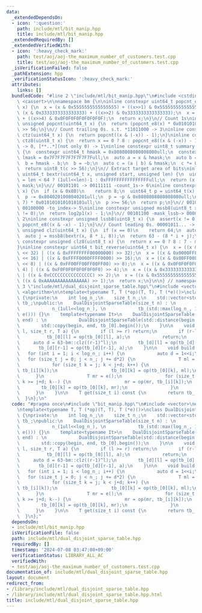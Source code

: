 ```yaml
---
data:
  _extendedDependsOn:
  - icon: ':question:'
    path: include/mtl/bit_manip.hpp
    title: include/mtl/bit_manip.hpp
  _extendedRequiredBy: []
  _extendedVerifiedWith:
  - icon: ':heavy_check_mark:'
    path: test/aoj/aoj-the_maximum_number_of_customers.test.cpp
    title: test/aoj/aoj-the_maximum_number_of_customers.test.cpp
  _isVerificationFailed: false
  _pathExtension: hpp
  _verificationStatusIcon: ':heavy_check_mark:'
  attributes:
    links: []
  bundledCode: "#line 2 \"include/mtl/bit_manip.hpp\"\n#include <cstdint>\n#include\
    \ <cassert>\n\nnamespace bm {\n\ninline constexpr uint64_t popcnt_e8(uint64_t\
    \ x) {\n  x = (x & 0x5555555555555555) + ((x>>1) & 0x5555555555555555);\n  x =\
    \ (x & 0x3333333333333333) + ((x>>2) & 0x3333333333333333);\n  x = (x & 0x0F0F0F0F0F0F0F0F)\
    \ + ((x>>4) & 0x0F0F0F0F0F0F0F0F);\n  return x;\n}\n// Count 1s\ninline constexpr\
    \ unsigned popcnt(uint64_t x) {\n  return (popcnt_e8(x) * 0x0101010101010101)\
    \ >> 56;\n}\n// Count trailing 0s. s.t. *11011000 -> 3\ninline constexpr unsigned\
    \ ctz(uint64_t x) {\n  return popcnt((x & (-x)) - 1);\n}\ninline constexpr unsigned\
    \ ctz8(uint8_t x) {\n  return x == 0 ? 8 : popcnt_e8((x & (-x)) - 1);\n}\n// [00..0](8bit)\
    \ -> 0, [**..*](not only 0) -> 1\ninline constexpr uint8_t summary(uint64_t x)\
    \ {\n  constexpr uint64_t hmask = 0x8080808080808080ull;\n  constexpr uint64_t\
    \ lmask = 0x7F7F7F7F7F7F7F7Full;\n  auto a = x & hmask;\n  auto b = x & lmask;\n\
    \  b = hmask - b;\n  b = ~b;\n  auto c = (a | b) & hmask;\n  c *= 0x0002040810204081ull;\n\
    \  return uint8_t(c >> 56);\n}\n// Extract target area of bits\ninline constexpr\
    \ uint64_t bextr(uint64_t x, unsigned start, unsigned len) {\n  uint64_t mask\
    \ = len < 64 ? (1ull<<len)-1 : 0xFFFFFFFFFFFFFFFFull;\n  return (x >> start) &\
    \ mask;\n}\n// 00101101 -> 00111111 -count_1s-> 6\ninline constexpr unsigned log2p1(uint8_t\
    \ x) {\n  if (x & 0x80)\n    return 8;\n  uint64_t p = uint64_t(x) * 0x0101010101010101ull;\n\
    \  p -= 0x8040201008040201ull;\n  p = ~p & 0x8080808080808080ull;\n  p = (p >>\
    \ 7) * 0x0101010101010101ull;\n  p >>= 56;\n  return p;\n}\n// 00101100 -mask_mssb->\
    \ 00100000 -to_index-> 5\ninline constexpr unsigned mssb8(uint8_t x) {\n  assert(x\
    \ != 0);\n  return log2p1(x) - 1;\n}\n// 00101100 -mask_lssb-> 00000100 -to_index->\
    \ 2\ninline constexpr unsigned lssb8(uint8_t x) {\n  assert(x != 0);\n  return\
    \ popcnt_e8((x & -x) - 1);\n}\n// Count leading 0s. 00001011... -> 4\ninline constexpr\
    \ unsigned clz(uint64_t x) {\n  if (x == 0)\n    return 64;\n  auto i = mssb8(summary(x));\n\
    \  auto j = mssb8(bextr(x, 8 * i, 8));\n  return 63 - (8 * i + j);\n}\ninline\
    \ constexpr unsigned clz8(uint8_t x) {\n  return x == 0 ? 8 : 7 - mssb8(x);\n\
    }\ninline constexpr uint64_t bit_reverse(uint64_t x) {\n  x = ((x & 0x00000000FFFFFFFF)\
    \ << 32) | ((x & 0xFFFFFFFF00000000) >> 32);\n  x = ((x & 0x0000FFFF0000FFFF)\
    \ << 16) | ((x & 0xFFFF0000FFFF0000) >> 16);\n  x = ((x & 0x00FF00FF00FF00FF)\
    \ << 8) | ((x & 0xFF00FF00FF00FF00) >> 8);\n  x = ((x & 0x0F0F0F0F0F0F0F0F) <<\
    \ 4) | ((x & 0xF0F0F0F0F0F0F0F0) >> 4);\n  x = ((x & 0x3333333333333333) << 2)\
    \ | ((x & 0xCCCCCCCCCCCCCCCC) >> 2);\n  x = ((x & 0x5555555555555555) << 1) |\
    \ ((x & 0xAAAAAAAAAAAAAAAA) >> 1);\n  return x;\n}\n\n} // namespace bm\n#line\
    \ 3 \"include/mtl/dual_disjoint_sparse_table.hpp\"\n#include <vector>\n#include\
    \ <algorithm>\n\ntemplate<typename T, T (*op)(T, T), T (*e)()>\nclass DualDisjointSparseTable\
    \ {\nprivate:\n    int log_n_;\n    size_t n_;\n    std::vector<std::vector<T>>\
    \ tb_;\npublic:\n    DualDisjointSparseTable(size_t n) : \n            log_n_(64-bm::clz(n-1)),\n\
    \            n_(1ull<<log_n_), \n            tb_(std::max(log_n_, 1), std::vector<T>(n_,\
    \ e())) {}\n    template<typename It>\n    DualDisjointSparseTable(It begin, It\
    \ end) : \n            DualDisjointSparseTable(std::distance(begin, end)) {\n\
    \        std::copy(begin, end, tb_[0].begin());\n    }\n\n    void apply(size_t\
    \ l, size_t r, T a) {\n        if (l >= r) return;\n        if (r-l==1) {\n  \
    \          tb_[0][l] = op(tb_[0][l], a);\n            return;\n        }\n   \
    \     auto d = 63-bm::clz((r-1)^l);\n        tb_[d][l] = op(tb_[d][l], a);\n \
    \       tb_[d][r-1] = op(tb_[d][r-1], a);\n    }\n\n    void build() {\n     \
    \   for (int i = 1; i < log_n_; i++) {\n            auto d = 1<<i;\n         \
    \   for (size_t j = 0; j < n_; j += d*2) {\n                T ml = e();\n    \
    \            for (size_t k = j; k < j+d; k++) {\n                    ml = op(ml,\
    \ tb_[i][k]);\n                    tb_[0][k] = op(tb_[0][k], ml);\n          \
    \      }\n                T mr = e();\n                for (size_t k = j+d*2-1;\
    \ k >= j+d; k--) {\n                    mr = op(mr, tb_[i][k]);\n            \
    \        tb_[0][k] = op(tb_[0][k], mr);\n                }\n            }\n  \
    \      }\n    }\n\n    T get(size_t i) const {\n        return tb_[0][i];\n  \
    \  }\n};\n"
  code: "#pragma once\n#include \"bit_manip.hpp\"\n#include <vector>\n#include <algorithm>\n\
    \ntemplate<typename T, T (*op)(T, T), T (*e)()>\nclass DualDisjointSparseTable\
    \ {\nprivate:\n    int log_n_;\n    size_t n_;\n    std::vector<std::vector<T>>\
    \ tb_;\npublic:\n    DualDisjointSparseTable(size_t n) : \n            log_n_(64-bm::clz(n-1)),\n\
    \            n_(1ull<<log_n_), \n            tb_(std::max(log_n_, 1), std::vector<T>(n_,\
    \ e())) {}\n    template<typename It>\n    DualDisjointSparseTable(It begin, It\
    \ end) : \n            DualDisjointSparseTable(std::distance(begin, end)) {\n\
    \        std::copy(begin, end, tb_[0].begin());\n    }\n\n    void apply(size_t\
    \ l, size_t r, T a) {\n        if (l >= r) return;\n        if (r-l==1) {\n  \
    \          tb_[0][l] = op(tb_[0][l], a);\n            return;\n        }\n   \
    \     auto d = 63-bm::clz((r-1)^l);\n        tb_[d][l] = op(tb_[d][l], a);\n \
    \       tb_[d][r-1] = op(tb_[d][r-1], a);\n    }\n\n    void build() {\n     \
    \   for (int i = 1; i < log_n_; i++) {\n            auto d = 1<<i;\n         \
    \   for (size_t j = 0; j < n_; j += d*2) {\n                T ml = e();\n    \
    \            for (size_t k = j; k < j+d; k++) {\n                    ml = op(ml,\
    \ tb_[i][k]);\n                    tb_[0][k] = op(tb_[0][k], ml);\n          \
    \      }\n                T mr = e();\n                for (size_t k = j+d*2-1;\
    \ k >= j+d; k--) {\n                    mr = op(mr, tb_[i][k]);\n            \
    \        tb_[0][k] = op(tb_[0][k], mr);\n                }\n            }\n  \
    \      }\n    }\n\n    T get(size_t i) const {\n        return tb_[0][i];\n  \
    \  }\n};"
  dependsOn:
  - include/mtl/bit_manip.hpp
  isVerificationFile: false
  path: include/mtl/dual_disjoint_sparse_table.hpp
  requiredBy: []
  timestamp: '2024-07-08 03:47:08+09:00'
  verificationStatus: LIBRARY_ALL_AC
  verifiedWith:
  - test/aoj/aoj-the_maximum_number_of_customers.test.cpp
documentation_of: include/mtl/dual_disjoint_sparse_table.hpp
layout: document
redirect_from:
- /library/include/mtl/dual_disjoint_sparse_table.hpp
- /library/include/mtl/dual_disjoint_sparse_table.hpp.html
title: include/mtl/dual_disjoint_sparse_table.hpp
---
```

